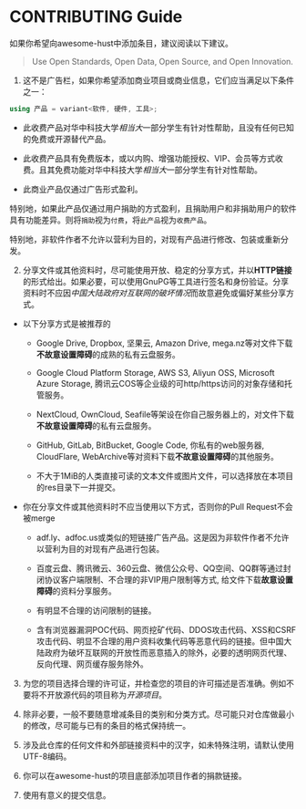 # CONTRIBUTING Guide

如果你希望向awesome-hust中添加条目，建议阅读以下建议。

> Use Open Standards, Open Data, Open Source, and Open Innovation.

1. 这不是广告栏，如果你希望添加商业项目或商业信息，它们应当满足以下条件之一：

```c++
using 产品 = variant<软件, 硬件, 工具>;
```

 * 此收费产品对华中科技大学*相当大*一部分学生有针对性帮助，且没有任何已知的免费或开源替代产品。

 * 此收费产品具有免费版本，或以内购、增强功能授权、VIP、会员等方式收费。且其免费功能对华中科技大学*相当大*一部分学生有针对性帮助。

 * 此商业产品仅通过广告形式盈利。

特别地，如果此产品仅通过用户捐助的方式盈利，且捐助用户和非捐助用户的软件具有功能差异。则将`捐助`视为`付费`，将`此产品`视为`收费产品`。

特别地，非软件作者不允许以营利为目的，对现有产品进行修改、包装或重新分发。

2. 分享文件或其他资料时，尽可能使用开放、稳定的分享方式，并以**HTTP链接**的形式给出。如果必要，可以使用GnuPG等工具进行签名和身份验证。分享资料时不应因*中国大陆政府对互联网的破坏情况*而故意避免或偏好某些分享方式。

 * 以下分享方式是被推荐的

     * Google Drive, Dropbox, 坚果云, Amazon Drive, mega.nz等对文件下载**不故意设置障碍**的成熟的私有云盘服务。

     * Google Cloud Platform Storage, AWS S3, Aliyun OSS, Microsoft Azure Storage, 腾讯云COS等企业级的可http/https访问的对象存储和托管服务。

     * NextCloud, OwnCloud, Seafile等架设在你自己服务器上的，对文件下载**不故意设置障碍**的私有云盘服务。

     * GitHub, GitLab, BitBucket, Google Code, 你私有的web服务器, CloudFlare, WebArchive等对资料下载**不故意设置障碍**的其他服务。

     * 不大于1MiB的人类直接可读的文本文件或图片文件，可以选择放在本项目的res目录下一并提交。

 * 你在分享文件或其他资料时不应当使用以下方式，否则你的Pull Request不会被merge

     * adf.ly、adfoc.us或类似的短链接广告产品。这是因为非软件作者不允许以营利为目的对现有产品进行包装。

     * 百度云盘、腾讯微云、360云盘、微信公众号、QQ空间、QQ群等通过封闭协议客户端限制、不合理的非VIP用户限制等方式, 给文件下载**故意设置障碍**的资料分享服务。

     * 有明显不合理的访问限制的链接。

     * 含有浏览器漏洞POC代码、网页挖矿代码、DDOS攻击代码、XSS和CSRF攻击代码、明显不合理的用户资料收集代码等恶意代码的链接。但中国大陆政府为破坏互联网的开放性而恶意插入的除外，必要的透明网页代理、反向代理、网页缓存服务除外。

3. 为您的项目选择合理的许可证，并检查您的项目的许可描述是否准确。例如不要将不开放源代码的项目称为*开源项目*。

4. 除非必要，一般不要随意增减条目的类别和分类方式。尽可能只对仓库做最小的修改，尽可能与已有的条目的格式保持统一。

5. 涉及此仓库的任何文件和外部链接资料中的汉字，如未特殊注明，请默认使用UTF-8编码。

6. 你可以在awesome-hust的项目底部添加项目作者的捐款链接。

7. 使用有意义的提交信息。

